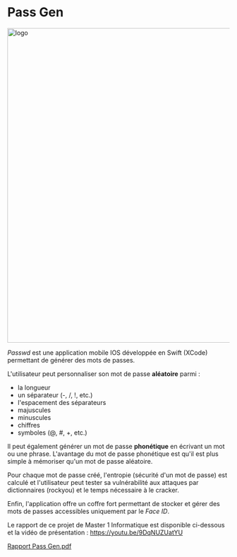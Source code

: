 # Pass Gen
<img width="716" height="712" alt="logo" src="https://github.com/user-attachments/assets/85eebf9a-adcd-4721-9ed8-52b59d99769b" />

*Passwd* est une application mobile IOS développée en Swift (XCode) permettant de générer des mots de passes. 

L'utilisateur peut personnaliser son mot de passe **aléatoire** parmi : 
- la longueur
- un séparateur (-, /, !, etc.)
- l'espacement des séparateurs
- majuscules
- minuscules
- chiffres
- symboles (@, #, +, etc.)

Il peut également générer un mot de passe **phonétique** en écrivant un mot ou une phrase. L'avantage du mot de passe phonétique est qu'il est plus simple à mémoriser qu'un mot de passe aléatoire. 

Pour chaque mot de passe créé, l'entropie (sécurité d'un mot de passe) est calculé et l'utilisateur peut tester sa vulnérabilité aux attaques par dictionnaires (rockyou) et le temps nécessaire à le cracker.

Enfin, l'application offre un coffre fort permettant de stocker et gérer des mots de passes accessibles uniquement par le *Face ID*.

Le rapport de ce projet de Master 1 Informatique est disponible ci-dessous et la vidéo de présentation : https://youtu.be/9DqNUZUatYU

[Rapport Pass Gen.pdf](https://github.com/user-attachments/files/22311105/Rapport.Pass.Gen.pdf)



